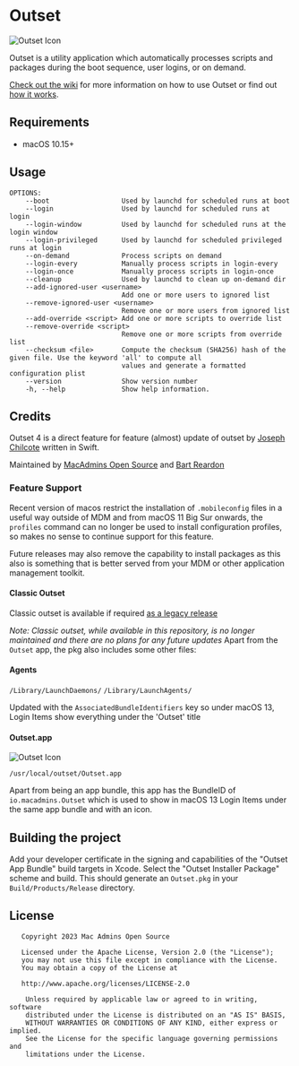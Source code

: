 Outset
======

![Outset Icon](https://github.com/bartreardon/outset/blob/master/outset/Assets.xcassets/AppIcon.appiconset/Outset.png_128x128.png?raw=true) 

Outset is a utility application which automatically processes scripts and packages during the boot sequence, user logins, or on demand.

[Check out the wiki](https://github.com/macadmins/outset/wiki) for more information on how to use Outset or find out [how it works](https://github.com/chilcote/outset/wiki/FAQ).

## Requirements
+ macOS 10.15+

## Usage

	OPTIONS:
		--boot                  Used by launchd for scheduled runs at boot
		--login                 Used by launchd for scheduled runs at login
		--login-window          Used by launchd for scheduled runs at the login window
		--login-privileged      Used by launchd for scheduled privileged runs at login
		--on-demand             Process scripts on demand
		--login-every           Manually process scripts in login-every
		--login-once            Manually process scripts in login-once
		--cleanup               Used by launchd to clean up on-demand dir
		--add-ignored-user <username>
								Add one or more users to ignored list
		--remove-ignored-user <username>
								Remove one or more users from ignored list
		--add-override <script> Add one or more scripts to override list
		--remove-override <script>
								Remove one or more scripts from override list
		--checksum <file>       Compute the checksum (SHA256) hash of the given file. Use the keyword 'all' to compute all
								values and generate a formatted configuration plist
		--version               Show version number
		-h, --help              Show help information.


## Credits

Outset 4 is a direct feature for feature (almost) update of outset by [Joseph Chilcote](https://github.com/chilcote) written in Swift.

Maintained by [MacAdmins Open Source](https://macadmins.io) and [Bart Reardon](https://github.com/bartreardon) 


### Feature Support

Recent version of macos restrict the installation of `.mobileconfig` files in a useful way outside of MDM and from macOS 11 Big Sur onwards, the `profiles` command can no longer be used to install configuration profiles, so makes no sense to continue support for this feature.

Future releases may also remove the capability to install packages as this also is something that is better served from your MDM or other application management toolkit.

#### Classic Outset
Classic outset is available if required [as a legacy release](https://github.com/macadmins/outset/tree/main/legacy)

_Note: Classic outset, while available in this repository, is no longer maintained and there are no plans for any future updates_ 
Apart from the `Outset` app, the pkg also includes some other files:

#### Agents
`/Library/LaunchDaemons/` `/Library/LaunchAgents/`

Updated with the `AssociatedBundleIdentifiers` key so under macOS 13, Login Items show everything under the 'Outset' title

#### Outset.app

![Outset Icon](https://github.com/bartreardon/outset/blob/master/outset/Assets.xcassets/AppIcon.appiconset/Outset.png_32x32@2x.png?raw=true) 

`/usr/local/outset/Outset.app`

Apart from being an app bundle, this app has the BundleID of `io.macadmins.Outset` which is used to show in macOS 13 Login Items under the same app bundle and with an icon. 

## Building the project

Add your developer certificate in the signing and capabilities of the "Outset App Bundle" build targets in Xcode. Select the "Outset Installer Package" scheme and build. This should generate an `Outset.pkg` in your `Build/Products/Release` directory.

## License

       Copyright 2023 Mac Admins Open Source

       Licensed under the Apache License, Version 2.0 (the "License");
       you may not use this file except in compliance with the License.
       You may obtain a copy of the License at

       http://www.apache.org/licenses/LICENSE-2.0

        Unless required by applicable law or agreed to in writing, software
        distributed under the License is distributed on an "AS IS" BASIS,
        WITHOUT WARRANTIES OR CONDITIONS OF ANY KIND, either express or implied.
        See the License for the specific language governing permissions and
        limitations under the License.
